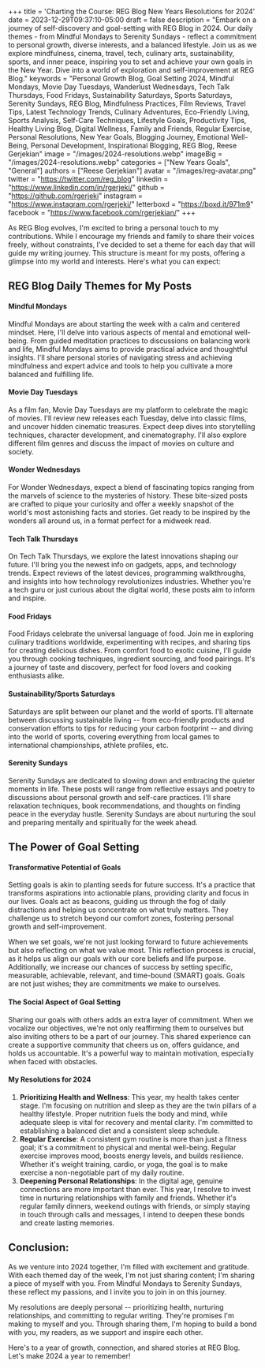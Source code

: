+++
title = 'Charting the Course: REG Blog New Years Resolutions for 2024'
date = 2023-12-29T09:37:10-05:00
draft = false
description = "Embark on a journey of self-discovery and goal-setting with REG Blog in 2024. Our daily themes - from Mindful Mondays to Serenity Sundays - reflect a commitment to personal growth, diverse interests, and a balanced lifestyle. Join us as we explore mindfulness, cinema, travel, tech, culinary arts, sustainability, sports, and inner peace, inspiring you to set and achieve your own goals in the New Year. Dive into a world of exploration and self-improvement at REG Blog."
keywords = "Personal Growth Blog, Goal Setting 2024, Mindful Mondays, Movie Day Tuesdays, Wanderlust Wednesdays, Tech Talk Thursdays, Food Fridays, Sustainability Saturdays, Sports Saturdays, Serenity Sundays, REG Blog, Mindfulness Practices, Film Reviews, Travel Tips, Latest Technology Trends, Culinary Adventures, Eco-Friendly Living, Sports Analysis, Self-Care Techniques, Lifestyle Goals, Productivity Tips, Healthy Living Blog, Digital Wellness, Family and Friends, Regular Exercise, Personal Resolutions, New Year Goals, Blogging Journey, Emotional Well-Being, Personal Development, Inspirational Blogging, REG Blog, Reese Gerjekian"
image = "/images/2024-resolutions.webp"
imageBig = "/images/2024-resolutions.webp"
categories = ["New Years Goals", "General"]
authors = ["Reese Gerjekian"]
avatar = "/images/reg-avatar.png"
twitter = "https://twitter.com/reg_blog"
linkedin = "https://www.linkedin.com/in/rgerjeki/"
github = "https://github.com/rgerjeki"
instagram = "https://www.instagram.com/rgerjeki/"
letterboxd = "https://boxd.it/971m9"
facebook = "https://www.facebook.com/rgerjekian/"
+++

As REG Blog evolves, I'm excited to bring a personal touch to my contributions. While I encourage my friends and family to share their voices freely, without constraints, I've decided to set a theme for each day that will guide my writing journey. This structure is meant for my posts, offering a glimpse into my world and interests. Here's what you can expect:

REG Blog Daily Themes for My Posts
----------------------------------

#### Mindful Mondays

Mindful Mondays are about starting the week with a calm and centered mindset. Here, I'll delve into various aspects of mental and emotional well-being. From guided meditation practices to discussions on balancing work and life, Mindful Mondays aims to provide practical advice and thoughtful insights. I'll share personal stories of navigating stress and achieving mindfulness and expert advice and tools to help you cultivate a more balanced and fulfilling life.

#### Movie Day Tuesdays

As a film fan, Movie Day Tuesdays are my platform to celebrate the magic of movies. I'll review new releases each Tuesday, delve into classic films, and uncover hidden cinematic treasures. Expect deep dives into storytelling techniques, character development, and cinematography. I'll also explore different film genres and discuss the impact of movies on culture and society.

#### Wonder Wednesdays

For Wonder Wednesdays, expect a blend of fascinating topics ranging from the marvels of science to the mysteries of history. These bite-sized posts are crafted to pique your curiosity and offer a weekly snapshot of the world's most astonishing facts and stories. Get ready to be inspired by the wonders all around us, in a format perfect for a midweek read.

#### Tech Talk Thursdays

On Tech Talk Thursdays, we explore the latest innovations shaping our future. I'll bring you the newest info on gadgets, apps, and technology trends. Expect reviews of the latest devices, programming walkthroughs, and insights into how technology revolutionizes industries. Whether you're a tech guru or just curious about the digital world, these posts aim to inform and inspire.

#### Food Fridays

Food Fridays celebrate the universal language of food. Join me in exploring culinary traditions worldwide, experimenting with recipes, and sharing tips for creating delicious dishes. From comfort food to exotic cuisine, I'll guide you through cooking techniques, ingredient sourcing, and food pairings. It's a journey of taste and discovery, perfect for food lovers and cooking enthusiasts alike.

#### Sustainability/Sports Saturdays

Saturdays are split between our planet and the world of sports. I'll alternate between discussing sustainable living -- from eco-friendly products and conservation efforts to tips for reducing your carbon footprint -- and diving into the world of sports, covering everything from local games to international championships, athlete profiles, etc.

#### Serenity Sundays

Serenity Sundays are dedicated to slowing down and embracing the quieter moments in life. These posts will range from reflective essays and poetry to discussions about personal growth and self-care practices. I'll share relaxation techniques, book recommendations, and thoughts on finding peace in the everyday hustle. Serenity Sundays are about nurturing the soul and preparing mentally and spiritually for the week ahead.

The Power of Goal Setting
-------------------------

#### Transformative Potential of Goals

Setting goals is akin to planting seeds for future success. It's a practice that transforms aspirations into actionable plans, providing clarity and focus in our lives. Goals act as beacons, guiding us through the fog of daily distractions and helping us concentrate on what truly matters. They challenge us to stretch beyond our comfort zones, fostering personal growth and self-improvement.

When we set goals, we're not just looking forward to future achievements but also reflecting on what we value most. This reflection process is crucial, as it helps us align our goals with our core beliefs and life purpose. Additionally, we increase our chances of success by setting specific, measurable, achievable, relevant, and time-bound (SMART) goals. Goals are not just wishes; they are commitments we make to ourselves.

#### The Social Aspect of Goal Setting

Sharing our goals with others adds an extra layer of commitment. When we vocalize our objectives, we're not only reaffirming them to ourselves but also inviting others to be a part of our journey. This shared experience can create a supportive community that cheers us on, offers guidance, and holds us accountable. It's a powerful way to maintain motivation, especially when faced with obstacles.

#### My Resolutions for 2024

1.  **Prioritizing Health and Wellness**: This year, my health takes center stage. I'm focusing on nutrition and sleep as they are the twin pillars of a healthy lifestyle. Proper nutrition fuels the body and mind, while adequate sleep is vital for recovery and mental clarity. I'm committed to establishing a balanced diet and a consistent sleep schedule.
2.  **Regular Exercise**: A consistent gym routine is more than just a fitness goal; it's a commitment to physical and mental well-being. Regular exercise improves mood, boosts energy levels, and builds resilience. Whether it's weight training, cardio, or yoga, the goal is to make exercise a non-negotiable part of my daily routine.
3.  **Deepening Personal Relationships**: In the digital age, genuine connections are more important than ever. This year, I resolve to invest time in nurturing relationships with family and friends. Whether it's regular family dinners, weekend outings with friends, or simply staying in touch through calls and messages, I intend to deepen these bonds and create lasting memories.

Conclusion:
-----------

As we venture into 2024 together, I'm filled with excitement and gratitude. With each themed day of the week, I'm not just sharing content; I'm sharing a piece of myself with you. From Mindful Mondays to Serenity Sundays, these reflect my passions, and I invite you to join in on this journey.

My resolutions are deeply personal -- prioritizing health, nurturing relationships, and committing to regular writing. They're promises I'm making to myself and you. Through sharing them, I'm hoping to build a bond with you, my readers, as we support and inspire each other.

Here's to a year of growth, connection, and shared stories at REG Blog. Let's make 2024 a year to remember!
